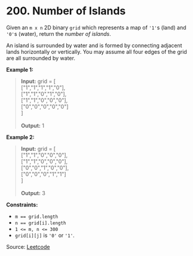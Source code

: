 # 200. Number of Islands

Given an `m x n` 2D binary `grid` which represents a map of `'1'`s (land) and `'0'`s (water), return the _number of islands_.

An island is surrounded by water and is formed by connecting adjacent lands horizontally or vertically. You may assume all four edges of the grid are all surrounded by water.

**Example 1:**

> **Input:** grid = [<br>
  ["1","1","1","1","0"],<br>
  ["1","1","0","1","0"],<br>
  ["1","1","0","0","0"],<br>
  ["0","0","0","0","0"]<br>
  ]<br><br>
  **Output:** 1

**Example 2:**

> **Input:** grid = [<br>
  ["1","1","0","0","0"],<br>
  ["1","1","0","0","0"],<br>
  ["0","0","1","0","0"],<br>
  ["0","0","0","1","1"]<br>
  ]<br><br>
  **Output:** 3

**Constraints:**

- `m == grid.length`
- `n == grid[i].length`
- `1 <= m, n <= 300`
- `grid[i][j]` is `'0'` or `'1'`.

Source: [Leetcode](https://leetcode.com/problems/number-of-islands/description/)

